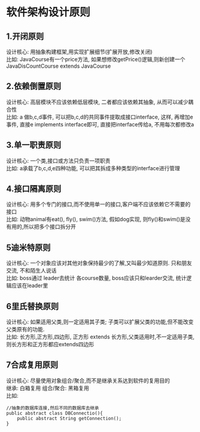 # 软件架构设计原则
## 1.开闭原则
设计核心: 用抽象构建框架,用实现扩展细节(扩展开放,修改关闭)   
比如: JavaCourse有一个price方法, 如果想修改getPrice()逻辑,则新创建一个JavaDisCountCourse extends JavaCourse

## 2.依赖倒置原则
设计核心: 高层模块不应该依赖低层模块, 二者都应该依赖其抽象, 从而可以减少耦合性  
比如: a 做b,c,d事件, 可以把b,c,d的共同事件提取成接口interface, 这样, 再增加e事件, 直接e implements interface即可, 直接把interface传给a, 不用每次都修改a

## 3.单一职责原则
设计核心: 一个类,接口或方法只负责一项职责  
比如: a承载了b,c,d,e四种功能, 可以把其拆成多种类型的interface进行管理

## 4.接口隔离原则
设计核心: 用多个专门的接口,而不使用单一的接口,客户端不应该依赖它不需要的接口  
比如: 动物animal有eat(), fly(), swim()方法, 假如dog实现, 则fly()和swim()是没有用的,所以把多个接口拆分开

## 5迪米特原则
设计核心: 一个对象应该对其他对象保持最少的了解,又叫最少知道原则. 只和朋友交流, 不和陌生人说话  
比如: boss通过 leader去统计 各course数量, boss应该只和learder交流, 统计逻辑应该在leader里

## 6里氏替换原则
设计核心: 如果适用父类,则一定适用其子类; 子类可以扩展父类的功能,但不能改变父类原有的功能.  
比如: 长方形,正方形,四边形, 正方形 extends 长方形,父类适用时,不一定适用子类, 则长方形和正方形都应extends四边形

## 7合成复用原则
设计核心: 尽量使用对象组合/聚合,而不是继承关系达到软件的复用目的  
继承: 白箱复用  组合/聚合: 黑箱复用  
比如:   
```
//抽象的数据库连接,然后不同的数据库去继承
public abstract class DBConnectio(){
    public abstract String getConnection();
}
```
